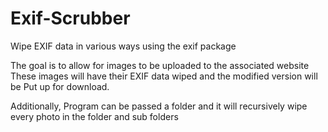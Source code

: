 # Exif-Scrubber

Wipe EXIF data in various ways using the exif package 

The goal is to allow for images to be uploaded to the associated website 
These images will have their EXIF data wiped and the modified version will be
Put up for download.

Additionally, 
Program can be passed a folder and it will recursively wipe every photo in the folder
and sub folders